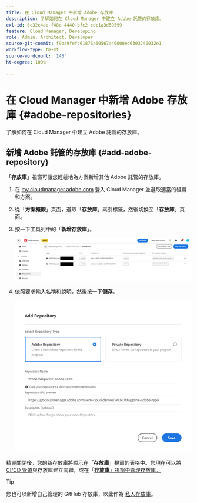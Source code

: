 ```yaml
---
title: 在 Cloud Manager 中新增 Adob​​e 存放庫
description: 了解如何在 Cloud Manager 中建立 Adob​​e 託管的存放庫。
exl-id: 6c32c4ae-f48d-4440-bfc2-cdc1a3d59599
feature: Cloud Manager, Developing
role: Admin, Architect, Developer
source-git-commit: f9ba9fefc61876a60567a40000ed6303740032e1
workflow-type: tm+mt
source-wordcount: '145'
ht-degree: 100%

---
```


# 在 Cloud Manager 中新增 Adob&#x200B;&#x200B;e 存放庫 {#adobe-repositories}

了解如何在 Cloud Manager 中建立 Adob&#x200B;&#x200B;e 託管的存放庫。

## 新增 Adob&#x200B;&#x200B;e 託管的存放庫 {#add-adobe-repository}

「**存放庫**」視窗可讓您輕鬆地為方案新增其他 Adob&#x200B;&#x200B;e 託管的存放庫。

1. 在 [my.cloudmanager.adobe.com](https://my.cloudmanager.adobe.com/) 登入 Cloud Manager 並選取適當的組織和方案。

1. 從「**方案概觀**」頁面，選取「**存放庫**」索引標籤，然後切換至「**存放庫**」頁面。

1. 按一下工具列中的「**新增存放庫**」。

   ![新增存放庫按鈕](assets/add-repository.png)

1. 依照要求輸入名稱和說明，然後按一下&#x200B;**儲存**。

   ![新增存放庫對話框](assets/add-adobe-repository.png)

精靈關閉後，您的新存放庫將顯示在「**存放庫**」視窗的表格中。您現在可以將 [CI/CD 管道](/help/implementing/cloud-manager/configuring-pipelines/introduction-ci-cd-pipelines.md)與存放庫建立關聯，或在「[**存放庫**」視窗中管理存放庫。](managing-repositories.md)

>[!TIP]
>
>您也可以新增自己管理的 GitHub 存放庫，以此作為 [私人存放庫](private-repositories.md)。

